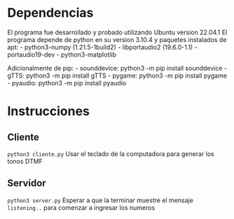 # Dependencias
El programa fue desarrollado y probado utilizando Ubuntu version 22.04.1 
El programa depende de python en su version 3.10.4 y paquetes instalados de apt:
    - python3-numpy (1.21.5-1build2)
    - libportaudio2 (19.6.0-1.1)
    - portaudio19-dev
    - python3-matplotlib

Adicionalmente de pip:
    - sounddevice: python3 -m pip install sounddevice
    - gTTS: python3 -m pip install gTTS
    - pygame: python3 -m pip install pygame
    - pyaudio: python3 -m pip install pyaudio


# Instrucciones

## Cliente
`python3 cliente.py` 
Usar el teclado de la computadora para generar los tonos DTMF

## Servidor
`python3 server.py`
Esperar a que la terminar muestre el mensaje `listening..` para comenzar a ingresar los numeros

